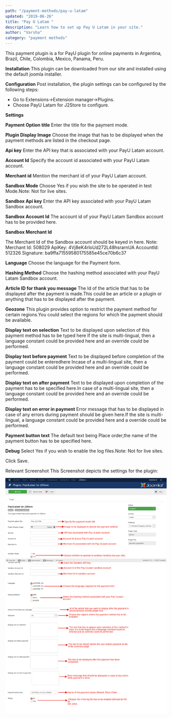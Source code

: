 ```yaml
---
path: "/payment-methods/pay-u-latam"
updated: "2019-06-26"
title: "Pay U Latam "
description: "Learn how to set up Pay U Latam in your site."
author: "Varsha"
category: "payment methods"
---
```


This payment plugin is a for PayU plugin for online payments in Argentina, Brazil, Chile, Colombia, Mexico, Panama, Peru.

**Installation**
This plugin can be downloaded from our site and installed using the default joomla installer.

**Configuration**
Post installation, the plugin settings can be configured by the following steps:

* Go to Extensions->Extension manager->Plugins.
* Choose PayU Latam for J2Store to configure.

**Settings**

**Payment Option title**
Enter the title for the payment mode.

**Plugin Display Image**
Choose the image that has to be displayed when the payment methods are listed in the checkout page.

**Api key** 
Enter the API key that is associated with your PayU Latam account.

**Account Id** 
Specify the account id associated with your PayU Latam account.

**Merchant id**
Mention the merchant id of your PayU Latam account.

**Sandbox Mode**
Choose Yes if you wish the site to be operated in test Mode.Note: Not for live sites.

**Sandbox Api key**
Enter the API key associated with your PayU Latam Sandbox account.

**Sandbox Account Id**
The account id of your PayU Latam Sandbox account has to be provided here.

**Sandbox Merchant Id**

The Merchant Id of the Sandbox account should be keyed in here.
Note: Merchant Id: 508029
ApiKey: 4Vj8eK4rloUd272L48hsrarnUA
AccountId: 512326
Signature: ba9ffa71559580175585e45ce70b6c37

**Language**
Choose the language for the Payment form.

**Hashing Method**
Choose the hashing method associated with your PayU Latam Sandbox account.

**Article ID for thank you message**
The Id of the article that has to be displayed after the payment is made.This could be an article or a plugin or anything that has to be displayed after the payment.

**Geozone**
This plugin provides option to restrict the payment method for certain regions.You could select the regions for which the payment should be available.

**Display text on selection**
Text to be displayed upon selection of this payment method has to be typed here If the site is multi-lingual, then a language constant could be provided here and an override could be performed.

**Display text before payment**
Text to be displayed before completion of the payment could be entered<link-text url ="http://here.in/" target = "_blank" rel = "noopener">here</link-text> 
Incase of a multi-lingual  site, then a language constant could be provided here and an override could be performed.

**Display text on after payment**
Text to be displayed upon completion of the payment has to be specified here.In case of a multi-lingual  site, then a language constant could be provided here and an override could be performed.

**Display text on error in payment**
Error message that has to be displayed in case of any errors during payment should be given here.If the site is  multi-lingual, a language constant could be provided here and a override could be performed.

**Payment button text**
The default text being Place order,the name of the payment button has to be specified here.

**Debug**
Select Yes if you wish to enable the log files.Note: Not for live sites.

Click Save.

Relevant Screenshot
This Screenshot depicts the settings for the plugin:

![payu backend](https://raw.githubusercontent.com/j2store/doc-images/master/payment-methods/pay-u-latam/payULatambackend.png)
